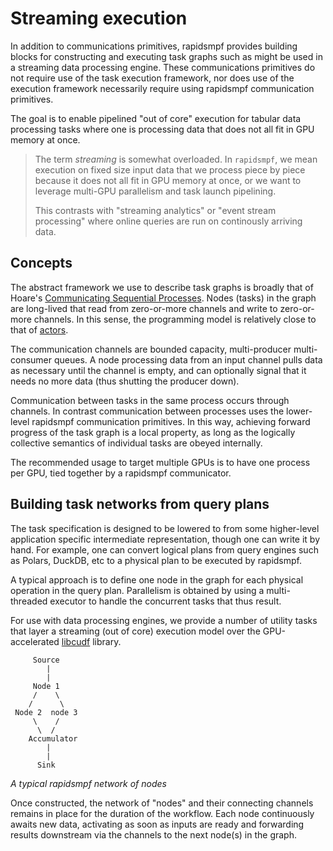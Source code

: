 # Streaming execution

In addition to communications primitives, rapidsmpf provides building
blocks for constructing and executing task graphs such as might be used in
a streaming data processing engine.  These communications primitives do not 
require use of the task execution framework, nor does use of the execution 
framework necessarily require using rapidsmpf communication primitives.

The goal is to enable pipelined "out of core" execution for tabular data
processing tasks where one is processing data that does not all fit in GPU
memory at once.

> The term _streaming_ is somewhat overloaded. In `rapidsmpf`, we mean
> execution on fixed size input data that we process piece by piece because
> it does not all fit in GPU memory at once, or we want to leverage multi-GPU
> parallelism and task launch pipelining.
> 
> This contrasts with "streaming analytics" or "event stream processing"
> where online queries are run on continously arriving data.


## Concepts

The abstract framework we use to describe task graphs is broadly that of
Hoare's [Communicating Sequential
Processes](https://en.wikipedia.org/wiki/Communicating_sequential_processes).
Nodes (tasks) in the graph are long-lived that read from zero-or-more
channels and write to zero-or-more channels. In this sense, the programming
model is relatively close to that of
[actors](https://en.wikipedia.org/wiki/Actor_model).

The communication channels are bounded capacity, multi-producer
multi-consumer queues. A node processing data from an input channel pulls
data as necessary until the channel is empty, and can optionally signal
that it needs no more data (thus shutting the producer down).

Communication between tasks in the same process occurs through channels. In
contrast communication between processes uses the lower-level rapidsmpf
communication primitives. In this way, achieving forward progress of the
task graph is a local property, as long as the logically collective
semantics of individual tasks are obeyed internally.

The recommended usage to target multiple GPUs is to have one process per
GPU, tied together by a rapidsmpf communicator.


## Building task networks from query plans

The task specification is designed to be lowered to from some higher-level
application specific intermediate representation, though one can write it
by hand.  For example, one can convert logical plans from query engines such as 
Polars, DuckDB, etc to a physical plan to be executed by rapidsmpf.

A typical approach is to define one node in the graph for each physical
operation in the query plan. Parallelism is obtained by using a
multi-threaded executor to handle the concurrent tasks that thus result.

For use with data processing engines, we provide a number of utility tasks
that layer a streaming (out of core) execution model over the
GPU-accelerated [libcudf](https://docs.rapids.ai/api/libcudf/stable/)
library.


```
     Source
        |
        |
     Node 1
     /    \
    /      \
 Node 2  node 3
     \    /
      \  /
    Accumulator
        |
        |
      Sink
```


*A typical rapidsmpf network of nodes*

 Once constructed, the network of "nodes" and their connecting channels remains in place for the duration of the workflow. Each node continuously awaits new data, activating as soon as inputs are ready and forwarding results downstream via the channels to the next node(s) in the graph.

